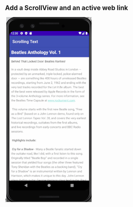 ## Add a ScrollView and an active web link
!!['Completed Task 2'](Screenshot_Of_Task/Task2_Completed.gif)


